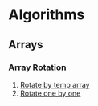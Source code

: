 # Algorithms
## Arrays
### Array Rotation
1. [Rotate by temp array](http://github.com/)
2. [Rotate one by one](old/Arrays/Arrangement/RearrangeEvenOdd.py)